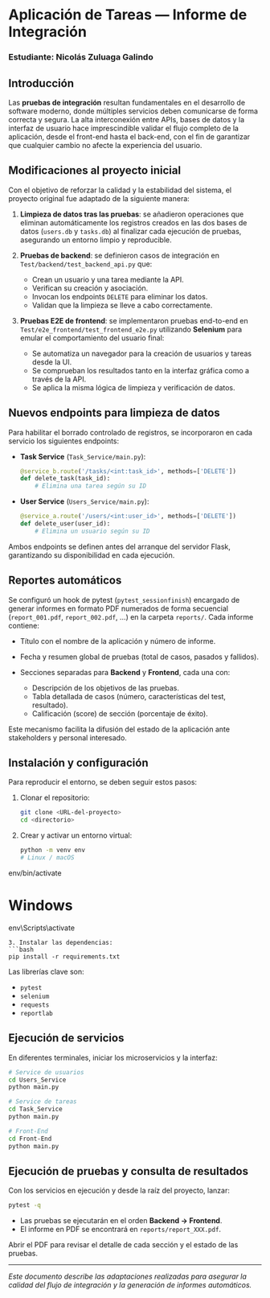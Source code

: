 # Aplicación de Tareas — Informe de Integración

### Estudiante: Nicolás Zuluaga Galindo

## Introducción

Las **pruebas de integración** resultan fundamentales en el desarrollo de software moderno, donde múltiples servicios deben comunicarse de forma correcta y segura. La alta interconexión entre APIs, bases de datos y la interfaz de usuario hace imprescindible validar el flujo completo de la aplicación, desde el front-end hasta el back-end, con el fin de garantizar que cualquier cambio no afecte la experiencia del usuario.

## Modificaciones al proyecto inicial

Con el objetivo de reforzar la calidad y la estabilidad del sistema, el proyecto original fue adaptado de la siguiente manera:

1. **Limpieza de datos tras las pruebas**: se añadieron operaciones que eliminan automáticamente los registros creados en las dos bases de datos (`users.db` y `tasks.db`) al finalizar cada ejecución de pruebas, asegurando un entorno limpio y reproducible.
2. **Pruebas de backend**: se definieron casos de integración en `Test/backend/test_backend_api.py` que:

   - Crean un usuario y una tarea mediante la API.
   - Verifican su creación y asociación.
   - Invocan los endpoints `DELETE` para eliminar los datos.
   - Validan que la limpieza se lleve a cabo correctamente.

3. **Pruebas E2E de frontend**: se implementaron pruebas end-to-end en `Test/e2e_frontend/test_frontend_e2e.py` utilizando **Selenium** para emular el comportamiento del usuario final:

   - Se automatiza un navegador para la creación de usuarios y tareas desde la UI.
   - Se comprueban los resultados tanto en la interfaz gráfica como a través de la API.
   - Se aplica la misma lógica de limpieza y verificación de datos.

## Nuevos endpoints para limpieza de datos

Para habilitar el borrado controlado de registros, se incorporaron en cada servicio los siguientes endpoints:

- **Task Service** (`Task_Service/main.py`):

  ```python
  @service_b.route('/tasks/<int:task_id>', methods=['DELETE'])
  def delete_task(task_id):
      # Elimina una tarea según su ID
  ```

- **User Service** (`Users_Service/main.py`):

  ```python
  @service_a.route('/users/<int:user_id>', methods=['DELETE'])
  def delete_user(user_id):
      # Elimina un usuario según su ID
  ```

Ambos endpoints se definen antes del arranque del servidor Flask, garantizando su disponibilidad en cada ejecución.

## Reportes automáticos

Se configuró un hook de pytest (`pytest_sessionfinish`) encargado de generar informes en formato PDF numerados de forma secuencial (`report_001.pdf`, `report_002.pdf`, ...) en la carpeta `reports/`. Cada informe contiene:

- Título con el nombre de la aplicación y número de informe.
- Fecha y resumen global de pruebas (total de casos, pasados y fallidos).
- Secciones separadas para **Backend** y **Frontend**, cada una con:

  - Descripción de los objetivos de las pruebas.
  - Tabla detallada de casos (número, características del test, resultado).
  - Calificación (score) de sección (porcentaje de éxito).

Este mecanismo facilita la difusión del estado de la aplicación ante stakeholders y personal interesado.

## Instalación y configuración

Para reproducir el entorno, se deben seguir estos pasos:

1. Clonar el repositorio:

   ```bash
   git clone <URL-del-proyecto>
   cd <directorio>
   ```

2. Crear y activar un entorno virtual:

   ```bash
   python -m venv env
   # Linux / macOS
   ```

env/bin/activate

# Windows

env\Scripts\activate

````
3. Instalar las dependencias:
```bash
pip install -r requirements.txt
````

Las librerías clave son:

- `pytest`
- `selenium`
- `requests`
- `reportlab`

## Ejecución de servicios

En diferentes terminales, iniciar los microservicios y la interfaz:

```bash
# Service de usuarios
cd Users_Service
python main.py

# Service de tareas
cd Task_Service
python main.py

# Front-End
cd Front-End
python main.py
```

## Ejecución de pruebas y consulta de resultados

Con los servicios en ejecución y desde la raíz del proyecto, lanzar:

```bash
pytest -q
```

- Las pruebas se ejecutarán en el orden **Backend → Frontend**.
- El informe en PDF se encontrará en `reports/report_XXX.pdf`.

Abrir el PDF para revisar el detalle de cada sección y el estado de las pruebas.

---

_Este documento describe las adaptaciones realizadas para asegurar la calidad del flujo de integración y la generación de informes automáticos._

